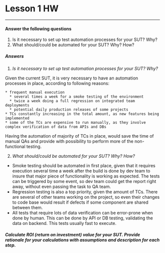 # Lesson 1 HW #
- - - -
#### Answer the following questions

  1. Is it necessary to set up test automation processes for your SUT? Why?
  2. What should/could be automated for your SUT? Why? How?

##### Answers

1. _Is it necessary to set up test automation processes for your SUT? Why?_

  Given the current SUT, it is very necessary to have an automation processes in place, according to following reasons:

    * frequent manual execution
      * several times a week for a smoke testing of the environment
      * twice a week doing a full regression on integrated team deployments
      * potential daily production releases of some projects
    * TCs constantly increasing in the total amount, as new features being implemented
    * some of the TCs are expensive to run manually, as they involve complex verification of data from APIs and DBs

  Having the automation of majority of TCs in place, would save the time of manual QAs and provide with possibility to perform more of the non-functional testing.

2. _What should/could be automated for your SUT? Why? How?_

  * Smoke testing should be automated in first place, given that it requires execution several time a week after the build is done by dev team to insure that major piece of functionality is working as expected. The tests can be triggered by some event, so dev team could get the report right away, without even passing the task to QA team.
  * Regression testing is also a top priority, given the amount of TCs. There are several of other teams working on the project, so even their changes to code base would result if defects if some component are shared between them.
  * All tests that require lots of data verification can be error-prone when done by human. This can be done by API or DB testing, validating the data on backend. This tests usually fast to execute.

##### Calculate ROI (return on investment) value for your SUT. Provide rationale for your calculations with assumptions and description for each step.
